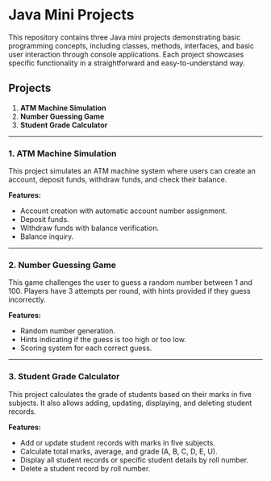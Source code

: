 # Java Mini Projects

This repository contains three Java mini projects demonstrating basic programming concepts, including classes, methods, interfaces, and basic user interaction through console applications. Each project showcases specific functionality in a straightforward and easy-to-understand way.

## Projects

1. **ATM Machine Simulation**
2. **Number Guessing Game**
3. **Student Grade Calculator**

---

### 1. ATM Machine Simulation

This project simulates an ATM machine system where users can create an account, deposit funds, withdraw funds, and check their balance.

**Features:**
- Account creation with automatic account number assignment.
- Deposit funds.
- Withdraw funds with balance verification.
- Balance inquiry.

---

### 2. Number Guessing Game

This game challenges the user to guess a random number between 1 and 100. Players have 3 attempts per round, with hints provided if they guess incorrectly.

**Features:**
- Random number generation.
- Hints indicating if the guess is too high or too low.
- Scoring system for each correct guess.

---

### 3. Student Grade Calculator

This project calculates the grade of students based on their marks in five subjects. It also allows adding, updating, displaying, and deleting student records.

**Features:**
- Add or update student records with marks in five subjects.
- Calculate total marks, average, and grade (A, B, C, D, E, U).
- Display all student records or specific student details by roll number.
- Delete a student record by roll number.
